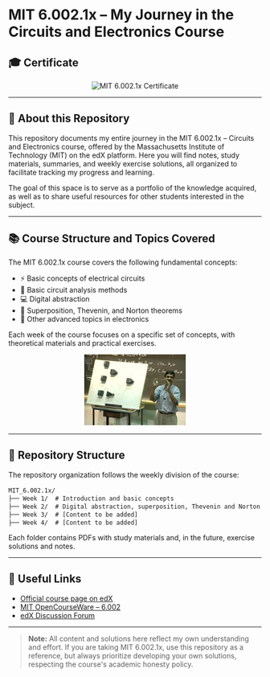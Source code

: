 # MIT 6.002.1x – My Journey in the Circuits and Electronics Course

## 🎓 Certificate

<!-- Substitua o link abaixo pelo seu certificado quando disponível -->
<p align="center">
  <img src="https://img.shields.io/badge/Certificate-Coming%20Soon-lightgrey?style=for-the-badge&logo=mit" alt="MIT 6.002.1x Certificate" width="300"/>
</p>

---

## 📖 About this Repository

This repository documents my entire journey in the MIT 6.002.1x – Circuits and Electronics course, offered by the Massachusetts Institute of Technology (MIT) on the edX platform. Here you will find notes, study materials, summaries, and weekly exercise solutions, all organized to facilitate tracking my progress and learning.

The goal of this space is to serve as a portfolio of the knowledge acquired, as well as to share useful resources for other students interested in the subject.

---

## 📚 Course Structure and Topics Covered

The MIT 6.002.1x course covers the following fundamental concepts:

- ⚡ Basic concepts of electrical circuits
- 📐 Basic circuit analysis methods
- 💻 Digital abstraction
- 🔀 Superposition, Thevenin, and Norton theorems
- 🔬 Other advanced topics in electronics

Each week of the course focuses on a specific set of concepts, with theoretical materials and practical exercises.

<p align="center">
  <img src="CC_MIT.png" alt="Example Circuit" width="40%"/>
</p>

---

## 📁 Repository Structure

The repository organization follows the weekly division of the course:

```
MIT_6.002.1x/
├── Week 1/  # Introduction and basic concepts
├── Week 2/  # Digital abstraction, superposition, Thevenin and Norton
├── Week 3/  # [Content to be added]
├── Week 4/  # [Content to be added]
```

Each folder contains PDFs with study materials and, in the future, exercise solutions and notes.

---

## 🔗 Useful Links

- [Official course page on edX](https://www.edx.org/course/circuits-and-electronics-1-basic-circuit-analysis)
- [MIT OpenCourseWare – 6.002](https://ocw.mit.edu/courses/6-002-circuits-and-electronics-spring-2007/)
- [edX Discussion Forum](https://discuss.edx.org/)

---

> **Note:** All content and solutions here reflect my own understanding and effort. If you are taking MIT 6.002.1x, use this repository as a reference, but always prioritize developing your own solutions, respecting the course's academic honesty policy.
